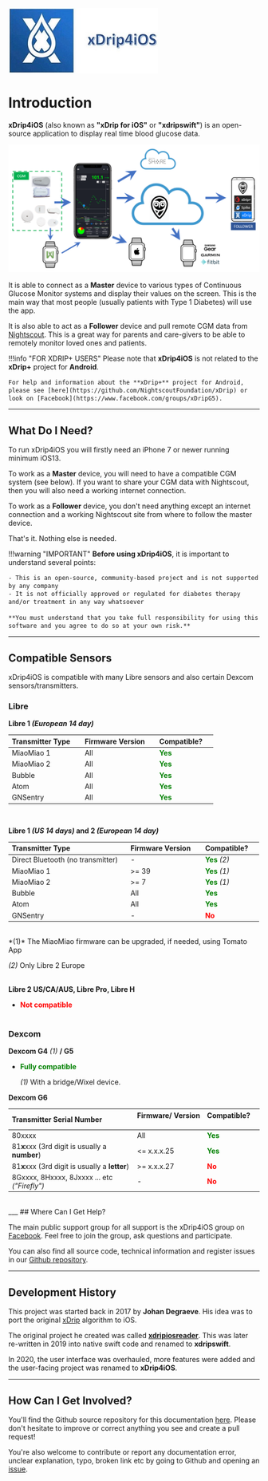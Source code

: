 ![](.\img\xdrip4ios.jpg)

# Introduction

**xDrip4iOS** (also known as **"xDrip for iOS"** or **"xdripswift"**) is an open-source application to display real time blood glucose data.

![](.\img\xDrip4iOS_env.png)

It is able to connect as a **Master** device to various types of Continuous Glucose Monitor systems and display their values on the screen. This is the main way that most people (usually patients with Type 1 Diabetes) will use the app.

It is also able to act as a **Follower** device and pull remote CGM data from [Nightscout](https://nightscout.github.io/). This is a great way for parents and care-givers to be able to remotely monitor loved ones and patients.

!!!info "FOR XDRIP+ USERS"
    Please note that **xDrip4iOS** is not related to the **xDrip+** project for **Android**.

    For help and information about the **xDrip+** project for Android, please see [here](https://github.com/NightscoutFoundation/xDrip) or look on [Facebook](https://www.facebook.com/groups/xDripG5).

___
## What Do I Need?

To run xDrip4iOS you will firstly need an iPhone 7 or newer running minimum iOS13.

To work as a **Master** device, you will need to have a compatible CGM system (see below). If you want to share your CGM data with Nightscout, then you will also need a working internet connection.

To work as a **Follower** device, you don't need anything except an internet connection and a working Nightscout site from where to follow the master device.

That's it. Nothing else is needed.

!!!warning "IMPORTANT"
    **Before using xDrip4iOS**, it is important to understand several points:

    - This is an open-source, community-based project and is not supported by any company
    - It is not officially approved or regulated for diabetes therapy and/or treatment in any way whatsoever
    
    **You must understand that you take full responsibility for using this software and you agree to do so at your own risk.**

___
## Compatible Sensors

xDrip4iOS is compatible with many Libre sensors and also certain Dexcom sensors/transmitters.

### Libre 
**Libre 1 *(European 14 day)***

| Transmitter Type &nbsp;&nbsp;&nbsp;| Firmware Version &nbsp;&nbsp;&nbsp;| Compatible? &nbsp;&nbsp;&nbsp; |
|:-------------- |:------------- | :----------- |
| MiaoMiao 1        | All | **<span style="color:green">Yes</span>** |
| MiaoMiao 2          | All  | **<span style="color:green">Yes</span>** | 
 Bubble | All | **<span style="color:green">Yes</span>** |
 Atom | All | **<span style="color:green">Yes</span>** |
 GNSentry | All | **<span style="color:green">Yes</span>** |

</br>

**Libre 1 *(US 14 days)* and 2 *(European 14 day)***

| Transmitter Type &nbsp;&nbsp;&nbsp; | Firmware Version &nbsp;&nbsp;&nbsp; | Compatible? &nbsp;&nbsp;&nbsp; |
| :------------------------------------ | :---------------------------------- | :----------------------------- |
| Direct Bluetooth (no transmitter)&nbsp;&nbsp;&nbsp; | -                                 | **<span style="color:green">Yes</span>** *(2)* |
| MiaoMiao 1                                          | >= 39                           | **<span style="color:green">Yes</span>** *(1)*             |
| MiaoMiao 2                                          | >= 7                             | **<span style="color:green">Yes</span>** *(1)*          |
| Bubble                                              | All                              | **<span style="color:green">Yes</span>**                        |
| Atom                                                | All                              | **<span style="color:green">Yes</span>**                        |
| GNSentry                                            | -                                | **<span style="color:red">No</span>**                             |

</br> 
 *(1)* The MiaoMiao firmware can be upgraded, if needed, using Tomato App

 *(2)* Only Libre 2 Europe</br>
</br>

**Libre 2 US/CA/AUS, Libre Pro, Libre H**

- **<span style="color:red">Not compatible</span>**
</br> </br> 

### Dexcom 
**Dexcom G4** *(1)* **/ G5**

- **<span style="color:green">Fully compatible</span>**

  *(1)* With a bridge/Wixel device.</br> 

**Dexcom G6**

| Transmitter Serial Number &nbsp;&nbsp;&nbsp;        | Firmware/ Version &nbsp;&nbsp;&nbsp; | Compatible? &nbsp;&nbsp;&nbsp; |
| :-------------------------------------------------- | :----------------------------------- | :----------------------------- |
| 80xxxx                                              | All                                  | **<span style="color:green">Yes</span>**                        |
| 81**x**xxx (3rd digit is usually a **number**)      | <= x.x.x.25                          | **<span style="color:green">Yes</span>**                        |
| 81**x**xxx (3rd digit is usually a **letter**)      | \>= x.x.x.27                         | **<span style="color:red">No</span>**                              |
| 8Gxxxx, 8Hxxxx, 8Jxxxx ... etc *("Firefly")* &nbsp; | -                                    | **<span style="color:red">No</span>**                             |

</br>
___
## Where Can I Get Help?

The main public support group for all support is the xDrip4iOS group on [Facebook](https://www.facebook.com/groups/853994615056838). Feel free to join the group, ask questions and participate.

You can also find all source code, technical information and register issues in our  [Github repository](https://github.com/JohanDegraeve/xdripswift).
</br>

___
## Development History

This project was started back in 2017 by **Johan Degraeve**. His idea was to port the original [xDrip](http://stephenblackwasalreadytaken.github.io/xDrip/) algorithm to iOS.

The original project he created was called **[xdripiosreader](https://github.com/JohanDegraeve/iosxdripreader)**. This was later re-written in 2019 into native swift code and renamed to **xdripswift**.

In 2020, the user interface was overhauled, more features were added and the user-facing project was renamed to **xDrip4iOS**.

___
## How Can I Get Involved?

You'll find the Github source repository for this documentation [here](https://github.com/paulplant/xdrip4ios_docs). Please don't hesitate to improve or correct anything you see and create a pull request!

You're also welcome to contribute or report any documentation error, unclear explanation, typo, broken link etc by going to Github and opening an [issue](https://github.com/paulplant/xdrip4ios_docs/issues).